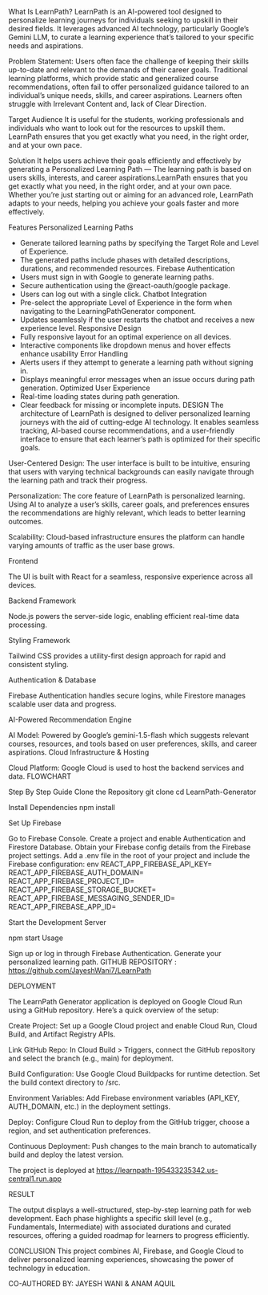 What Is LearnPath?
LearnPath is an AI-powered tool designed to personalize learning journeys for individuals seeking to upskill in their desired fields. It leverages advanced AI technology, particularly Google’s Gemini LLM, to curate a learning experience that’s tailored to your specific needs and aspirations.

Problem Statement:
Users often face the challenge of keeping their skills up-to-date and relevant to the demands of their career goals. Traditional learning platforms, which provide static and generalized course recommendations, often fail to offer personalized guidance tailored to an individual’s unique needs, skills, and career aspirations. Learners often struggle with Irrelevant Content and, lack of Clear Direction.

Target Audience
It is useful for the students, working professionals and individuals who want to look out for the resources to upskill them. LearnPath ensures that you get exactly what you need, in the right order, and at your own pace.

Solution
It helps users achieve their goals efficiently and effectively by generating a Personalized Learning Path — The learning path is based on users skills, interests, and career aspirations.LearnPath ensures that you get exactly what you need, in the right order, and at your own pace. Whether you’re just starting out or aiming for an advanced role, LearnPath adapts to your needs, helping you achieve your goals faster and more effectively.

Features
⁠Personalized Learning Paths
- Generate tailored learning paths by specifying the Target Role and Level of Experience.
- The generated paths include phases with detailed descriptions, durations, and recommended resources.
Firebase Authentication
- Users must sign in with Google to generate learning paths.
- Secure authentication using the @react-oauth/google package.
- Users can log out with a single click.
Chatbot Integration
- Pre-select the appropriate Level of Experience in the form when navigating to the LearningPathGenerator component.
- Updates seamlessly if the user restarts the chatbot and receives a new experience level.
Responsive Design
- Fully responsive layout for an optimal experience on all devices.
- Interactive components like dropdown menus and hover effects enhance usability
Error Handling
- Alerts users if they attempt to generate a learning path without signing in.
- Displays meaningful error messages when an issue occurs during path generation.
Optimized User Experience
- Real-time loading states during path generation.
- Clear feedback for missing or incomplete inputs.
DESIGN
The architecture of LearnPath is designed to deliver personalized learning journeys with the aid of cutting-edge AI technology. It enables seamless tracking, AI-based course recommendations, and a user-friendly interface to ensure that each learner’s path is optimized for their specific goals.

User-Centered Design: The user interface is built to be intuitive, ensuring that users with varying technical backgrounds can easily navigate through the learning path and track their progress.


Personalization: The core feature of LearnPath is personalized learning. Using AI to analyze a user’s skills, career goals, and preferences ensures the recommendations are highly relevant, which leads to better learning outcomes.


Scalability: Cloud-based infrastructure ensures the platform can handle varying amounts of traffic as the user base grows.


⁠Frontend

The UI is built with React for a seamless, responsive experience across all devices.

Backend Framework

Node.js powers the server-side logic, enabling efficient real-time data processing.

Styling Framework

Tailwind CSS provides a utility-first design approach for rapid and consistent styling.

Authentication & Database

Firebase Authentication handles secure logins, while Firestore manages scalable user data and progress.

AI-Powered Recommendation Engine

AI Model: Powered by Google’s gemini-1.5-flash which suggests relevant courses, resources, and tools based on user preferences, skills, and career aspirations.
Cloud Infrastructure & Hosting

Cloud Platform: Google Cloud is used to host the backend services and data.
FLOWCHART

Step By Step Guide
Clone the Repository
git clone <repository-url> cd LearnPath-Generator

Install Dependencies
npm install

Set Up Firebase

Go to Firebase Console.
Create a project and enable Authentication and Firestore Database.
Obtain your Firebase config details from the Firebase project settings.
Add a .env file in the root of your project and include the Firebase configuration:
env
REACT_APP_FIREBASE_API_KEY=<your-api-key> REACT_APP_FIREBASE_AUTH_DOMAIN=<your-auth-domain> REACT_APP_FIREBASE_PROJECT_ID=<your-project-id> REACT_APP_FIREBASE_STORAGE_BUCKET=<your-storage-bucket> REACT_APP_FIREBASE_MESSAGING_SENDER_ID=<your-sender-id> REACT_APP_FIREBASE_APP_ID=<your-app-id>

Start the Development Server

npm start
Usage

Sign up or log in through Firebase Authentication.
Generate your personalized learning path.
GITHUB REPOSITORY : https://github.com/JayeshWani7/LearnPath

DEPLOYMENT

The LearnPath Generator application is deployed on Google Cloud Run using a GitHub repository. Here’s a quick overview of the setup:

Create Project: Set up a Google Cloud project and enable Cloud Run, Cloud Build, and Artifact Registry APIs.

Link GitHub Repo: In Cloud Build > Triggers, connect the GitHub repository and select the branch (e.g., main) for deployment.

Build Configuration: Use Google Cloud Buildpacks for runtime detection. Set the build context directory to /src.

Environment Variables: Add Firebase environment variables (API_KEY, AUTH_DOMAIN, etc.) in the deployment settings.

Deploy: Configure Cloud Run to deploy from the GitHub trigger, choose a region, and set authentication preferences.

Continuous Deployment: Push changes to the main branch to automatically build and deploy the latest version.

The project is deployed at https://learnpath-195433235342.us-central1.run.app

RESULT

The output displays a well-structured, step-by-step learning path for web development. Each phase highlights a specific skill level (e.g., Fundamentals, Intermediate) with associated durations and curated resources, offering a guided roadmap for learners to progress efficiently.

CONCLUSION
This project combines AI, Firebase, and Google Cloud to deliver personalized learning experiences, showcasing the power of technology in education.

CO-AUTHORED BY: JAYESH WANI & ANAM AQUIL
